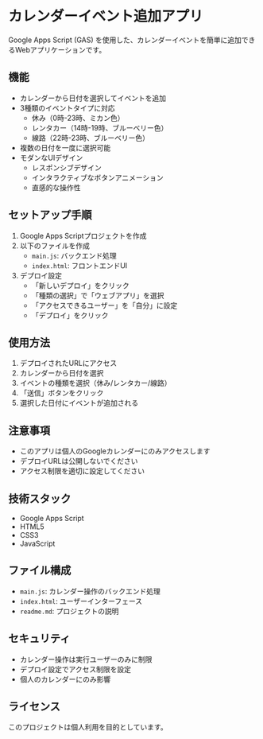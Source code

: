 
# カレンダーイベント追加アプリ

Google Apps Script (GAS) を使用した、カレンダーイベントを簡単に追加できるWebアプリケーションです。

## 機能

- カレンダーから日付を選択してイベントを追加
- 3種類のイベントタイプに対応
  - 休み（0時-23時、ミカン色）
  - レンタカー（14時-19時、ブルーベリー色）
  - 線路（22時-23時、ブルーベリー色）
- 複数の日付を一度に選択可能
- モダンなUIデザイン
  - レスポンシブデザイン
  - インタラクティブなボタンアニメーション
  - 直感的な操作性

## セットアップ手順

1. Google Apps Scriptプロジェクトを作成
2. 以下のファイルを作成
   - `main.js`: バックエンド処理
   - `index.html`: フロントエンドUI
3. デプロイ設定
   - 「新しいデプロイ」をクリック
   - 「種類の選択」で「ウェブアプリ」を選択
   - 「アクセスできるユーザー」を「自分」に設定
   - 「デプロイ」をクリック

## 使用方法

1. デプロイされたURLにアクセス
2. カレンダーから日付を選択
3. イベントの種類を選択（休み/レンタカー/線路）
4. 「送信」ボタンをクリック
5. 選択した日付にイベントが追加される

## 注意事項

- このアプリは個人のGoogleカレンダーにのみアクセスします
- デプロイURLは公開しないでください
- アクセス制限を適切に設定してください

## 技術スタック

- Google Apps Script
- HTML5
- CSS3
- JavaScript

## ファイル構成

- `main.js`: カレンダー操作のバックエンド処理
- `index.html`: ユーザーインターフェース
- `readme.md`: プロジェクトの説明

## セキュリティ

- カレンダー操作は実行ユーザーのみに制限
- デプロイ設定でアクセス制限を設定
- 個人のカレンダーにのみ影響

## ライセンス

このプロジェクトは個人利用を目的としています。
